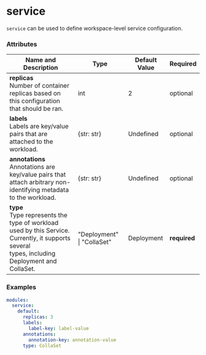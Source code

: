 # service

`service` can be used to define workspace-level service configuration.

### Attributes

|Name and Description|Type|Default Value|Required|
|--------------------|----|-------------|--------|
| **replicas**<br />Number of container replicas based on this configuration that should be ran.                                                         |int|2| optional |
| **labels**<br />Labels are key/value pairs that are attached to the workload.                                                                          |{str: str}|Undefined| optional |
| **annotations**<br />Annotations are key/value pairs that attach arbitrary non-identifying metadata to the workload.                                   |{str: str}|Undefined| optional |
| **type**<br />Type represents the type of workload used by this Service. Currently, it supports several<br />types, including Deployment and CollaSet. |"Deployment" \| "CollaSet"| Deployment |**required**|

### Examples
```yaml
modules:
  service:
    default:
      replicas: 3
      labels:
        label-key: label-value
      annotations:
        annotation-key: annotation-value
      type: CollaSet
```